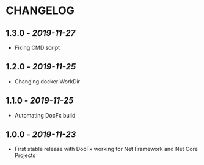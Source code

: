 # CHANGELOG

## 1.3.0 - _2019-11-27_

- Fixing CMD script

## 1.2.0 - _2019-11-25_

- Changing docker WorkDir

## 1.1.0 - _2019-11-25_

- Automating DocFx build

## 1.0.0 - _2019-11-23_

- First stable release with DocFx working for Net Framework and Net Core Projects